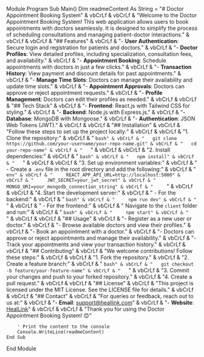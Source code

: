 Module Program
    Sub Main()
        Dim readmeContent As String = "# Doctor Appointment Booking System" & vbCrLf & vbCrLf &
            "Welcome to the Doctor Appointment Booking System! This web application allows users to book appointments with doctors seamlessly. It is designed to simplify the process of scheduling consultations and managing patient-doctor interactions." & vbCrLf & vbCrLf &
            "## Features" & vbCrLf &
            "- **User Authentication**: Secure login and registration for patients and doctors." & vbCrLf &
            "- **Doctor Profiles**: View detailed profiles, including specialization, consultation fees, and availability." & vbCrLf &
            "- **Appointment Booking**: Schedule appointments with doctors in just a few clicks." & vbCrLf &
            "- **Transaction History**: View payment and discount details for past appointments." & vbCrLf &
            "- **Manage Time Slots**: Doctors can manage their availability and update time slots." & vbCrLf &
            "- **Appointment Approvals**: Doctors can approve or reject appointment requests." & vbCrLf &
            "- **Profile Management**: Doctors can edit their profiles as needed." & vbCrLf & vbCrLf &
            "## Tech Stack" & vbCrLf &
            "- **Frontend**: React.js with Tailwind CSS for styling." & vbCrLf &
            "- **Backend**: Node.js with Express.js." & vbCrLf &
            "- **Database**: MongoDB with Mongoose." & vbCrLf &
            "- **Authentication**: JSON Web Tokens (JWT)." & vbCrLf & vbCrLf &
            "## Installation" & vbCrLf &
            "Follow these steps to set up the project locally:" & vbCrLf & vbCrLf &
            "1. Clone the repository:" & vbCrLf &
            "   ```bash" & vbCrLf &
            "   git clone https://github.com/your-username/your-repo-name.git" & vbCrLf &
            "   cd your-repo-name" & vbCrLf &
            "   ```" & vbCrLf & vbCrLf &
            "2. Install dependencies:" & vbCrLf &
            "   ```bash" & vbCrLf &
            "   npm install" & vbCrLf &
            "   ```" & vbCrLf & vbCrLf &
            "3. Set up environment variables:" & vbCrLf &
            "   - Create a `.env` file in the root directory and add the following:" & vbCrLf &
            "     ```env" & vbCrLf &
            "     REACT_APP_API_URL=http://localhost:5000" & vbCrLf &
            "     JWT_SECRET=your_jwt_secret" & vbCrLf &
            "     MONGO_URI=your_mongodb_connection_string" & vbCrLf &
            "     ```" & vbCrLf & vbCrLf &
            "4. Start the development server:" & vbCrLf &
            "   - For the backend:" & vbCrLf &
            "     ```bash" & vbCrLf &
            "     npm run dev" & vbCrLf &
            "     ```" & vbCrLf &
            "   - For the frontend:" & vbCrLf &
            "     Navigate to the `client` folder and run:" & vbCrLf &
            "     ```bash" & vbCrLf &
            "     npm start" & vbCrLf &
            "     ```" & vbCrLf & vbCrLf &
            "## Usage" & vbCrLf &
            "- Register as a new user or doctor." & vbCrLf &
            "- Browse available doctors and view their profiles." & vbCrLf &
            "- Book an appointment with a doctor." & vbCrLf &
            "- Doctors can approve or reject appointments and manage their availability." & vbCrLf &
            "- Track your appointments and view your transaction history." & vbCrLf & vbCrLf &
            "## Contributing" & vbCrLf &
            "We welcome contributions! Follow these steps:" & vbCrLf & vbCrLf &
            "1. Fork the repository." & vbCrLf &
            "2. Create a feature branch:" & vbCrLf &
            "   ```bash" & vbCrLf &
            "   git checkout -b feature/your-feature-name" & vbCrLf &
            "   ```" & vbCrLf &
            "3. Commit your changes and push to your forked repository." & vbCrLf &
            "4. Create a pull request." & vbCrLf & vbCrLf &
            "## License" & vbCrLf &
            "This project is licensed under the MIT License. See the LICENSE file for details." & vbCrLf & vbCrLf &
            "## Contact" & vbCrLf &
            "For queries or feedback, reach out to us at:" & vbCrLf &
            "- **Email**: support@heallink.com" & vbCrLf &
            "- **Website**: [HealLink](http://www.heallink.com)" & vbCrLf & vbCrLf &
            "Thank you for using the Doctor Appointment Booking System! 😊"

        ' Print the content to the console
        Console.WriteLine(readmeContent)
    End Sub
End Module
